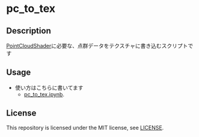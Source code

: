 # pc_to_tex
## Description
[PointCloudShader](https://github.com/Kuwamai/PointCloudShader)に必要な、点群データをテクスチャに書き込むスクリプトです

## Usage
* 使い方はこちらに書いてます
    * [pc_to_tex.ipynb](./pc_to_tex.ipynb).

## License
This repository is licensed under the MIT license, see [LICENSE](./LICENSE).
